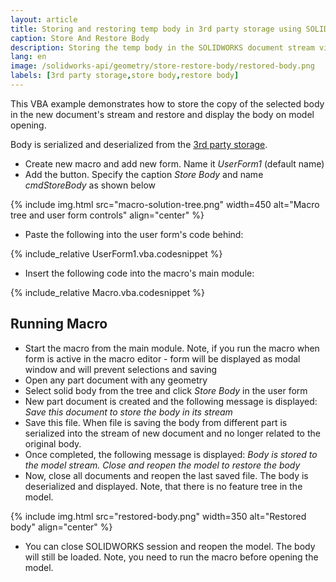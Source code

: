 ```yaml
---
layout: article
title: Storing and restoring temp body in 3rd party storage using SOLIDWORKS API
caption: Store And Restore Body
description: Storing the temp body in the SOLIDWORKS document stream via 3rd party storage and restoring it on opening using SOLIDWORKS API
lang: en
image: /solidworks-api/geometry/store-restore-body/restored-body.png
labels: [3rd party storage,store body,restore body]
---
```

This VBA example demonstrates how to store the copy of the selected body in the new document's stream and restore and display the body on model opening.

Body is serialized and deserialized from the [3rd party storage](/solidworks-api/data-storage/third-party/).

* Create new macro and add new form. Name it *UserForm1* (default name)
* Add the button. Specify the caption *Store Body* and name *cmdStoreBody* as shown below

{% include img.html src="macro-solution-tree.png" width=450 alt="Macro tree and user form controls" align="center" %}

* Paste the following into the user form's code behind:

{% include_relative UserForm1.vba.codesnippet %}

* Insert the following code into the macro's main module:

{% include_relative Macro.vba.codesnippet %}

## Running Macro

* Start the macro from the main module. Note, if you run the macro when form is active in the macro editor - form will be displayed as modal window and will prevent selections and saving
* Open any part document with any geometry
* Select solid body from the tree and click *Store Body* in the user form
* New part document is created and the following message is displayed: *Save this document to store the body in its stream*
* Save this file. When file is saving the body from different part is serialized into the stream of new document and no longer related to the original body.
* Once completed, the following message is displayed: *Body is stored to the model stream. Close and reopen the model to restore the body*
* Now, close all documents and reopen the last saved file. The body is deserialized and displayed. Note, that there is no feature tree in the model.

{% include img.html src="restored-body.png" width=350 alt="Restored body" align="center" %}

* You can close SOLIDWORKS session and reopen the model. The body will still be loaded. Note, you need to run the macro before opening the model.